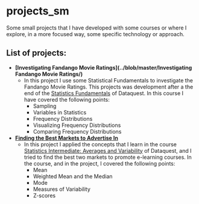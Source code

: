 # projects_sm
Some small projects that I have developed with some courses or where I explore, in a more focused way, some specific technology or approach.

## List of projects:

- **[Investigating Fandango Movie Ratings](../blob/master/Investigating Fandango Movie Ratings/)**
  - In this project I use some Statistical Fundamentals to investigate the Fandango Movie Ratings. This projects was development after a the end of the [Statistics Fundamentals](https://app.dataquest.io/course/statistics-fundamentals) of Dataquest. In this course I have covered the following points:
    - Sampling 
    - Variables in Statistics
    - Frequency Distributions
    - Visualizing Frequency Distributions
    - Comparing Frequency Distributions
- **[Finding the Best Markets to Advertise In](https://github.com/VitorSousa5/projects_sm/tree/main/Finding%20the%20Best%20Markets%20to%20Advertise%20In)**
  - In this project I applied the concepts that I learn in the course [Statistics Intermediate: Averages and Variability](https://app.dataquest.io/course/statistics-intermediate) of Dataquest, and I tried to find the best two markets to promote e-learning courses. In the course, and in the project, I covered the following points:
    - Mean
    - Weighted Mean and the Median
    - Mode
    - Measures of Variability
    - Z-scores

